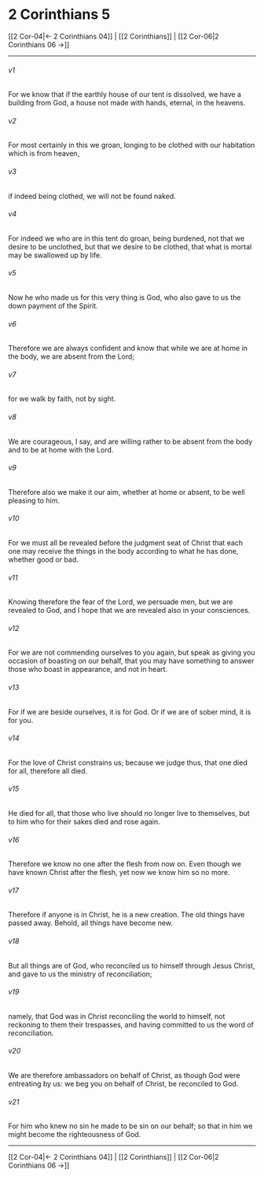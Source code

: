 # 2 Corinthians 5

[[2 Cor-04|← 2 Corinthians 04]] | [[2 Corinthians]] | [[2 Cor-06|2 Corinthians 06 →]]
***



###### v1 
For we know that if the earthly house of our tent is dissolved, we have a building from God, a house not made with hands, eternal, in the heavens. 

###### v2 
For most certainly in this we groan, longing to be clothed with our habitation which is from heaven, 

###### v3 
if indeed being clothed, we will not be found naked. 

###### v4 
For indeed we who are in this tent do groan, being burdened, not that we desire to be unclothed, but that we desire to be clothed, that what is mortal may be swallowed up by life. 

###### v5 
Now he who made us for this very thing is God, who also gave to us the down payment of the Spirit. 

###### v6 
Therefore we are always confident and know that while we are at home in the body, we are absent from the Lord; 

###### v7 
for we walk by faith, not by sight. 

###### v8 
We are courageous, I say, and are willing rather to be absent from the body and to be at home with the Lord. 

###### v9 
Therefore also we make it our aim, whether at home or absent, to be well pleasing to him. 

###### v10 
For we must all be revealed before the judgment seat of Christ that each one may receive the things in the body according to what he has done, whether good or bad. 

###### v11 
Knowing therefore the fear of the Lord, we persuade men, but we are revealed to God, and I hope that we are revealed also in your consciences. 

###### v12 
For we are not commending ourselves to you again, but speak as giving you occasion of boasting on our behalf, that you may have something to answer those who boast in appearance, and not in heart. 

###### v13 
For if we are beside ourselves, it is for God. Or if we are of sober mind, it is for you. 

###### v14 
For the love of Christ constrains us; because we judge thus, that one died for all, therefore all died. 

###### v15 
He died for all, that those who live should no longer live to themselves, but to him who for their sakes died and rose again. 

###### v16 
Therefore we know no one after the flesh from now on. Even though we have known Christ after the flesh, yet now we know him so no more. 

###### v17 
Therefore if anyone is in Christ, he is a new creation. The old things have passed away. Behold, all things have become new. 

###### v18 
But all things are of God, who reconciled us to himself through Jesus Christ, and gave to us the ministry of reconciliation; 

###### v19 
namely, that God was in Christ reconciling the world to himself, not reckoning to them their trespasses, and having committed to us the word of reconciliation. 

###### v20 
We are therefore ambassadors on behalf of Christ, as though God were entreating by us: we beg you on behalf of Christ, be reconciled to God. 

###### v21 
For him who knew no sin he made to be sin on our behalf; so that in him we might become the righteousness of God.

***
[[2 Cor-04|← 2 Corinthians 04]] | [[2 Corinthians]] | [[2 Cor-06|2 Corinthians 06 →]]
